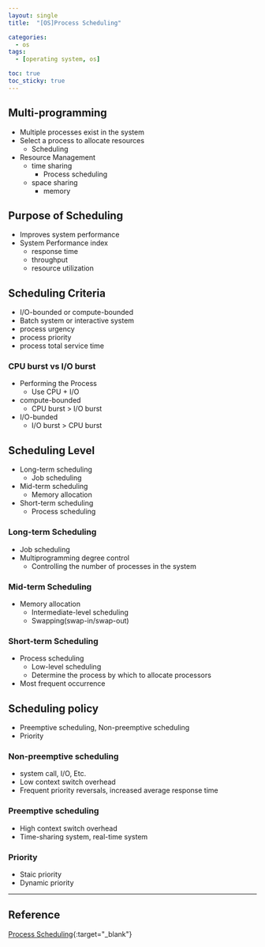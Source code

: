 ```yaml
---
layout: single
title:  "[OS]Process Scheduling"

categories:
  - os
tags:
  - [operating system, os]

toc: true
toc_sticky: true
---
```


## Multi-programming
- Multiple processes exist in the system
- Select a process to allocate resources
    - Scheduling
- Resource Management
    - time sharing
        - Process scheduling
    - space sharing
        - memory

## Purpose of Scheduling
- Improves system performance
- System Performance index
    - response time
    - throughput
    - resource utilization

## Scheduling Criteria
- I/O-bounded or compute-bounded
- Batch system or interactive system
- process urgency
- process priority
- process total service time

### CPU burst vs I/O burst
- Performing the Process
    - Use CPU + I/O
- compute-bounded
    - CPU burst > I/O burst
- I/O-bunded
    - I/O burst > CPU burst

## Scheduling Level
- Long-term scheduling
    - Job scheduling
- Mid-term scheduling
    - Memory allocation
- Short-term scheduling
    - Process scheduling

### Long-term Scheduling
- Job scheduling
- Multiprogramming degree control
    - Controlling the number of processes in the system

### Mid-term Scheduling
- Memory allocation
    - Intermediate-level scheduling
    - Swapping(swap-in/swap-out)

### Short-term Scheduling
- Process scheduling
    - Low-level scheduling
    - Determine the process by which to allocate processors
- Most frequent occurrence

## Scheduling policy
- Preemptive scheduling, Non-preemptive scheduling
- Priority

### Non-preemptive scheduling
- system call, I/O, Etc.
- Low context switch overhead 
- Frequent priority reversals, increased average response time

### Preemptive scheduling
- High context switch overhead
- Time-sharing system, real-time system

### Priority
- Staic priority
- Dynamic priority

---
## Reference
[Process Scheduling](https://hpclab.tistory.com/1?category=887083){:target="_blank"}

